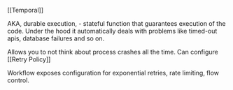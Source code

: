 [[Temporal]]

AKA, durable execution, - stateful function that guarantees execution of the code. Under the hood it automatically deals with problems like timed-out apis, database failures and so on.

Allows you to not think about process crashes all the time. Can configure [[Retry Policy]]

Workflow exposes configuration for exponential retries, rate limiting, flow control.

